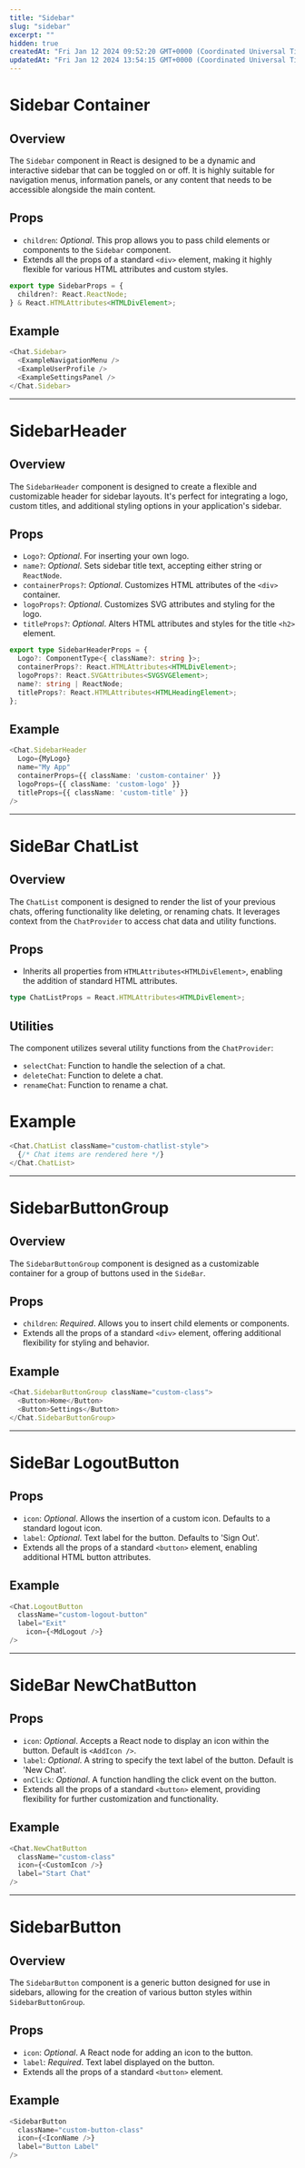 ```yaml
---
title: "Sidebar"
slug: "sidebar"
excerpt: ""
hidden: true
createdAt: "Fri Jan 12 2024 09:52:20 GMT+0000 (Coordinated Universal Time)"
updatedAt: "Fri Jan 12 2024 13:54:15 GMT+0000 (Coordinated Universal Time)"
---
```

# Sidebar Container

## Overview

The `Sidebar` component in React is designed to be a dynamic and interactive sidebar that can be toggled on or off. It is highly suitable for navigation menus, information panels, or any content that needs to be accessible alongside the main content.

## Props

- `children`: _Optional_. This prop allows you to pass child elements or components to the `Sidebar` component. 
- Extends all the props of a standard `<div>` element, making it highly flexible for various HTML attributes and custom styles.

```typescript
export type SidebarProps = {
  children?: React.ReactNode;
} & React.HTMLAttributes<HTMLDivElement>;
```

## Example

```typescript
<Chat.Sidebar>
  <ExampleNavigationMenu />
  <ExampleUserProfile />
  <ExampleSettingsPanel />
</Chat.Sidebar>
```

***

# SidebarHeader

## Overview

The `SidebarHeader` component is designed to create a flexible and customizable header for sidebar layouts. It's perfect for integrating a logo, custom titles, and additional styling options in your application's sidebar.

## Props

- `Logo?`: _Optional_. For inserting your own logo.
- `name?`: _Optional_. Sets sidebar title text, accepting either string or `ReactNode`.
- `containerProps?`: _Optional_. Customizes HTML attributes of the `<div>` container.
- `logoProps?`: _Optional_. Customizes SVG attributes and styling for the logo.
- `titleProps?`: _Optional_. Alters HTML attributes and styles for the title `<h2>` element.

```typescript Typescript
export type SidebarHeaderProps = {
  Logo?: ComponentType<{ className?: string }>;
  containerProps?: React.HTMLAttributes<HTMLDivElement>;
  logoProps?: React.SVGAttributes<SVGSVGElement>;
  name?: string | ReactNode;
  titleProps?: React.HTMLAttributes<HTMLHeadingElement>;
};
```

## Example

```typescript
<Chat.SidebarHeader
  Logo={MyLogo}
  name="My App"
  containerProps={{ className: 'custom-container' }}
  logoProps={{ className: 'custom-logo' }}
  titleProps={{ className: 'custom-title' }}
/>
```

***

# SideBar ChatList

## Overview

The `ChatList` component is designed to render the list of your previous chats, offering functionality like deleting, or renaming chats. It leverages context from the `ChatProvider` to access chat data and utility functions.

## Props

- Inherits all properties from `HTMLAttributes<HTMLDivElement>`, enabling the addition of standard HTML attributes.

```typescript
type ChatListProps = React.HTMLAttributes<HTMLDivElement>;
```

## Utilities

The component utilizes several utility functions from the `ChatProvider`:

- `selectChat`: Function to handle the selection of a chat.
- `deleteChat`: Function to delete a chat.
- `renameChat`: Function to rename a chat.

# Example

```typescript Typescript
<Chat.ChatList className="custom-chatlist-style">
  {/* Chat items are rendered here */}
</Chat.ChatList>
```

***

# SidebarButtonGroup

## Overview

The `SidebarButtonGroup` component is designed as a customizable container for a group of buttons used in the `SideBar`.

## Props

- `children`: _Required_. Allows you to insert child elements or components.
- Extends all the props of a standard `<div>` element, offering additional flexibility for styling and behavior.

## Example

```typescript
<Chat.SidebarButtonGroup className="custom-class">
  <Button>Home</Button>
  <Button>Settings</Button>
</Chat.SidebarButtonGroup>
```

***

# SideBar LogoutButton

## Props

- `icon`: _Optional_. Allows the insertion of a custom icon. Defaults to a standard logout icon.
- `label`: _Optional_. Text label for the button. Defaults to 'Sign Out'.
- Extends all the props of a standard `<button>` element, enabling additional HTML button attributes.

## Example

```typescript
<Chat.LogoutButton
  className="custom-logout-button"
  label="Exit"
	icon={<MdLogout />}
/>
```

***

# SideBar NewChatButton

## Props

- `icon`: _Optional_. Accepts a React node to display an icon within the button. Default is `<AddIcon />`.
- `label`: _Optional_. A string to specify the text label of the button. Default is 'New Chat'.
- `onClick`: _Optional_. A function handling the click event on the button.
- Extends all the props of a standard `<button>` element, providing flexibility for further customization and functionality.

## Example

```typescript
<Chat.NewChatButton
  className="custom-class"
  icon={<CustomIcon />}
  label="Start Chat"
/>
```

***

# SidebarButton

## Overview

The `SidebarButton` component is a generic button designed for use in sidebars, allowing for the creation of various button styles within `SidebarButtonGroup`.

## Props

- `icon`: _Optional_. A React node for adding an icon to the button.
- `label`: _Required_. Text label displayed on the button.
- Extends all the props of a standard `<button>` element.

## Example

```typescript
<SidebarButton
  className="custom-button-class"
  icon={<IconName />}
  label="Button Label"
/>
```
